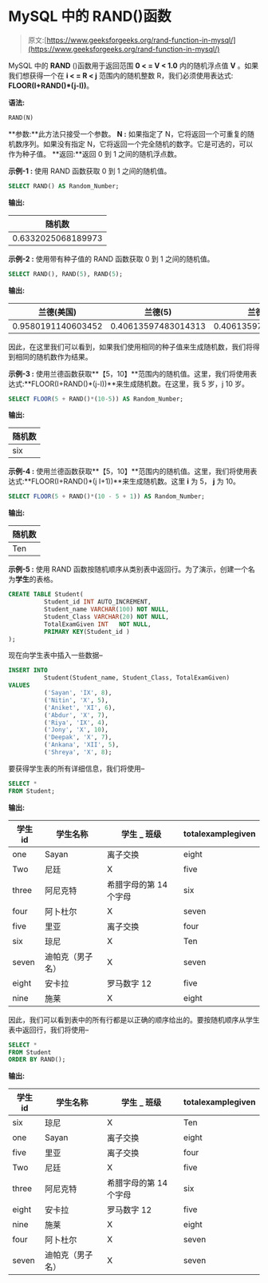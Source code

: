 # MySQL 中的 RAND()函数

> 原文:[https://www.geeksforgeeks.org/rand-function-in-mysql/](https://www.geeksforgeeks.org/rand-function-in-mysql/)

MySQL 中的 **RAND** ()函数用于返回范围 **0 < = V < 1.0** 内的随机浮点值 **V** 。如果我们想获得一个在 **i < = R < j** 范围内的随机整数 R，我们必须使用表达式:
**FLOOR(I+RAND()*(j-I))**。

**语法:**

```sql
RAND(N)
```

**参数:**此方法只接受一个参数。
**N :** 如果指定了 N，它将返回一个可重复的随机数序列。如果没有指定 N，它将返回一个完全随机的数字。它是可选的，可以作为种子值。
**返回:**返回 0 到 1 之间的随机浮点数。

**示例-1 :**
使用 RAND 函数获取 0 到 1 之间的随机值。

```sql
SELECT RAND() AS Random_Number;
```

**输出:**

| 随机数 |
| --- |
| 0.6332025068189973 |

**示例-2 :**
使用带有种子值的 RAND 函数获取 0 到 1 之间的随机值。

```sql
SELECT RAND(), RAND(5), RAND(5);
```

**输出:**

| 兰德(美国) | 兰德(5) | 兰德(5) |
| --- | --- | --- |
| 0.9580191140603452 | 0.40613597483014313 | 0.40613597483014313 |

因此，在这里我们可以看到，如果我们使用相同的种子值来生成随机数，我们将得到相同的随机数作为结果。

**示例-3 :**
使用兰德函数获取**【5，10】**范围内的随机值。这里，我们将使用表达式:**FLOOR(I+RAND()*(j-I))**来生成随机数。在这里，我 5 岁，j 10 岁。

```sql
SELECT FLOOR(5 + RAND()*(10-5)) AS Random_Number;
```

**输出:**

| 随机数 |
| --- |
| six |

**示例-4 :**
使用兰德函数获取**【5，10】**范围内的随机值。这里，我们将使用表达式:**FLOOR(I+RAND()*(j I+1))**来生成随机数。这里 **i** 为 5， **j** 为 10。

```sql
SELECT FLOOR(5 + RAND()*(10 - 5 + 1)) AS Random_Number;
```

**输出:**

| 随机数 |
| --- |
| Ten |

**示例-5 :**
使用 RAND 函数按随机顺序从类别表中返回行。为了演示，创建一个名为**学生**的表格。

```sql
CREATE TABLE Student(
          Student_id INT AUTO_INCREMENT,  
          Student_name VARCHAR(100) NOT NULL,
          Student_Class VARCHAR(20) NOT NULL,
          TotalExamGiven INT   NOT NULL,
          PRIMARY KEY(Student_id )
);
```

现在向学生表中插入一些数据–

```sql
INSERT INTO  
          Student(Student_name, Student_Class, TotalExamGiven)
VALUES
          ('Sayan', 'IX', 8),
          ('Nitin', 'X', 5),
          ('Aniket', 'XI', 6),
          ('Abdur', 'X', 7),
          ('Riya', 'IX', 4),
          ('Jony', 'X', 10),
          ('Deepak', 'X', 7),
          ('Ankana', 'XII', 5),
          ('Shreya', 'X', 8);
```

要获得学生表的所有详细信息，我们将使用–

```sql
SELECT * 
FROM Student;
```

**输出:**

| 学生 id | 学生名称 | 学生 _ 班级 | totalexamplegiven |
| --- | --- | --- | --- |
| one | Sayan | 离子交换 | eight |
| Two | 尼廷 | X | five |
| three | 阿尼克特 | 希腊字母的第 14 个字母 | six |
| four | 阿卜杜尔 | X | seven |
| five | 里亚 | 离子交换 | four |
| six | 琼尼 | X | Ten |
| seven | 迪帕克（男子名） | X | seven |
| eight | 安卡拉 | 罗马数字 12 | five |
| nine | 施莱 | X | eight |

因此，我们可以看到表中的所有行都是以正确的顺序给出的。要按随机顺序从学生表中返回行，我们将使用–

```sql
SELECT * 
FROM Student 
ORDER BY RAND();
```

**输出:**

| 学生 id | 学生名称 | 学生 _ 班级 | totalexamplegiven |
| --- | --- | --- | --- |
| six | 琼尼 | X | Ten |
| one | Sayan | 离子交换 | eight |
| five | 里亚 | 离子交换 | four |
| Two | 尼廷 | X | five |
| three | 阿尼克特 | 希腊字母的第 14 个字母 | six |
| eight | 安卡拉 | 罗马数字 12 | five |
| nine | 施莱 | X | eight |
| four | 阿卜杜尔 | X | seven |
| seven | 迪帕克（男子名） | X | seven |